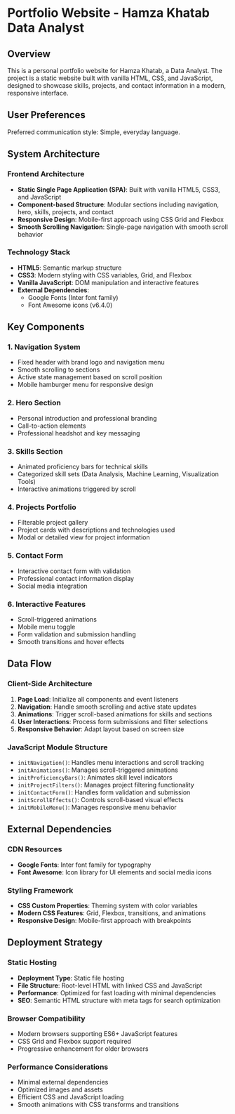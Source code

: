 # Portfolio Website - Hamza Khatab Data Analyst

## Overview

This is a personal portfolio website for Hamza Khatab, a Data Analyst. The project is a static website built with vanilla HTML, CSS, and JavaScript, designed to showcase skills, projects, and contact information in a modern, responsive interface.

## User Preferences

Preferred communication style: Simple, everyday language.

## System Architecture

### Frontend Architecture
- **Static Single Page Application (SPA)**: Built with vanilla HTML5, CSS3, and JavaScript
- **Component-based Structure**: Modular sections including navigation, hero, skills, projects, and contact
- **Responsive Design**: Mobile-first approach using CSS Grid and Flexbox
- **Smooth Scrolling Navigation**: Single-page navigation with smooth scroll behavior

### Technology Stack
- **HTML5**: Semantic markup structure
- **CSS3**: Modern styling with CSS variables, Grid, and Flexbox
- **Vanilla JavaScript**: DOM manipulation and interactive features
- **External Dependencies**: 
  - Google Fonts (Inter font family)
  - Font Awesome icons (v6.4.0)

## Key Components

### 1. Navigation System
- Fixed header with brand logo and navigation menu
- Smooth scrolling to sections
- Active state management based on scroll position
- Mobile hamburger menu for responsive design

### 2. Hero Section
- Personal introduction and professional branding
- Call-to-action elements
- Professional headshot and key messaging

### 3. Skills Section
- Animated proficiency bars for technical skills
- Categorized skill sets (Data Analysis, Machine Learning, Visualization Tools)
- Interactive animations triggered by scroll

### 4. Projects Portfolio
- Filterable project gallery
- Project cards with descriptions and technologies used
- Modal or detailed view for project information

### 5. Contact Form
- Interactive contact form with validation
- Professional contact information display
- Social media integration

### 6. Interactive Features
- Scroll-triggered animations
- Mobile menu toggle
- Form validation and submission handling
- Smooth transitions and hover effects

## Data Flow

### Client-Side Architecture
1. **Page Load**: Initialize all components and event listeners
2. **Navigation**: Handle smooth scrolling and active state updates
3. **Animations**: Trigger scroll-based animations for skills and sections
4. **User Interactions**: Process form submissions and filter selections
5. **Responsive Behavior**: Adapt layout based on screen size

### JavaScript Module Structure
- `initNavigation()`: Handles menu interactions and scroll tracking
- `initAnimations()`: Manages scroll-triggered animations
- `initProficiencyBars()`: Animates skill level indicators
- `initProjectFilters()`: Manages project filtering functionality
- `initContactForm()`: Handles form validation and submission
- `initScrollEffects()`: Controls scroll-based visual effects
- `initMobileMenu()`: Manages responsive menu behavior

## External Dependencies

### CDN Resources
- **Google Fonts**: Inter font family for typography
- **Font Awesome**: Icon library for UI elements and social media icons

### Styling Framework
- **CSS Custom Properties**: Theming system with color variables
- **Modern CSS Features**: Grid, Flexbox, transitions, and animations
- **Responsive Design**: Mobile-first approach with breakpoints

## Deployment Strategy

### Static Hosting
- **Deployment Type**: Static file hosting
- **File Structure**: Root-level HTML with linked CSS and JavaScript
- **Performance**: Optimized for fast loading with minimal dependencies
- **SEO**: Semantic HTML structure with meta tags for search optimization

### Browser Compatibility
- Modern browsers supporting ES6+ JavaScript features
- CSS Grid and Flexbox support required
- Progressive enhancement for older browsers

### Performance Considerations
- Minimal external dependencies
- Optimized images and assets
- Efficient CSS and JavaScript loading
- Smooth animations with CSS transforms and transitions